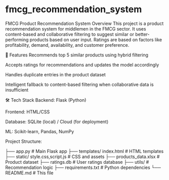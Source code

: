 # fmcg_recommendation_system
FMCG Product Recommendation System
Overview
This project is a product recommendation system for middlemen in the FMCG sector. It uses content-based and collaborative filtering to suggest similar or better-performing products based on user input. Ratings are based on factors like profitability, demand, availability, and customer preference.

🚀 Features
Recommends top 5 similar products using hybrid filtering

Accepts ratings for recommendations and updates the model accordingly

Handles duplicate entries in the product dataset

Intelligent fallback to content-based filtering when collaborative data is insufficient

🛠 Tech Stack
Backend: Flask (Python)

Frontend: HTML/CSS

Database: SQLite (local) / Cloud (for deployment)

ML: Scikit-learn, Pandas, NumPy

Project Structure:

├── app.py                        # Main Flask app
├── templates/ index.html         # HTML templates
├── static/ style.css,script.js   # CSS and assets
├── products_data.xlsx            # Product dataset
├── ratings.db                    # User ratings database
├── utils/                        # Recommendation logic
├── requirements.txt              # Python dependencies
└── README.md                     # This file

